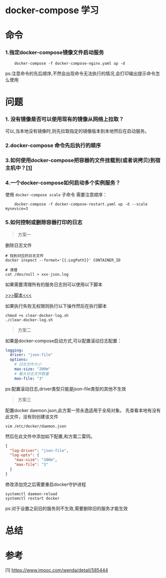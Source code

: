 # docker-compose 学习

# 命令

### 1.指定docker-compose镜像文件启动服务

```shell
    docker-compose -f docker-compose-nginx.yaml up -d
```

ps:注意命令的先后顺序,不然会出现命令无法执行的情况,会打印输出提示命令怎么使用

# 问题

### 1. 没有镜像是否可以使用现有的镜像从网络上拉取？

可以,当本地没有镜像时,则先拉取指定的镜像版本到本地然后在启动服务。

### 2.docker-compose 命令先后执行的顺序

### 3.如何使用docker-compose把容器的文件挂载到(或者说拷贝)到宿主机中？[[1]](https://www.imooc.com/wenda/detail/585444)

### 4.一个docker-compose如何启动多个实例服务？

使用 `docker-compose scale` 子命令 需要注意顺序：

```shell
    docker-compose -f docker-compose-restart.yaml up -d --scale mysevice=3
```

### 5.如何控制或删除容器打印的日志

> 方案一

删除日志文件

```shell
# 找到对应的日志文件
docker inspect --format='{{.LogPath}}' CONTAINER_ID

# 清理
cat /dev/null > xxx-json.log
```

如果需要清理所有的服务日志则可以使用以下脚本

[>>>脚本<<<](../docker/clear-docker-log.sh)

如果执行失败无权限则执行以下操作然后在执行脚本

```shell
chmod +x clear-docker-log.sh
./clear-docker-log.sh
```

> 方案二

如果是docker-compose启动方式,可以配置滚动日志配置：

```yaml
logging:
  driver: "json-file"
  options:
    # 日志文件大小
    max-size: "200m"
    # 最大日志文件数量
    max-file: "3"
```

ps:配置滚动日志,driver类型只能是json-file类型的其他不生效

> 方案三

配置docker daemon.json,此方案一劳永逸适用于全局对象。 先查看本地有没有此文件，没有则创建该文件

```shell
vim /etc/docker/daemon.json
```

然后在此文件中添加如下配置,和方案二雷同。

```json
{
  "log-driver": "json-file",
  "log-opts": {
    "max-size": "100m",
    "max-file": "3"
  }
}
```

修改添加完之后需要重启docker守护进程

```shell
systemctl daemon-reload
systemctl restart docker
```

ps:对于设置之前旧的服务则不生效,需要删除旧的服务才能生效

# 总结

# 参考

[1] https://www.imooc.com/wenda/detail/585444